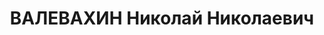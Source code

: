 ---
title: ВАЛЕВАХИН Николай Николаевич
description: '1902 р., м. Гайворон Кіровоградської обл., росіянин, із службовців,
  освіта середня. Проживав у м. Пирятин Полтавської обл. Командир військового підрозділу.

  Заарештований 24 жовтня 1937 р. Засуджений Верховним Судом СРСР 4 січня 1938 р.
  за ст. ст. 54-1 “б”, 54-8, 58-11 КК УРСР до розстрілу з конфіскацією особистого
  майна. Вирок виконано 5 січня 1938 р. у м. Харків.

  Реабілітований Верховним Судом СРСР 28 грудня 1957 р.'
---